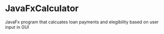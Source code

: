 # JavaFxCalculator
JavaFx program that calcuates loan payments and elegibility based on user input in GUI
